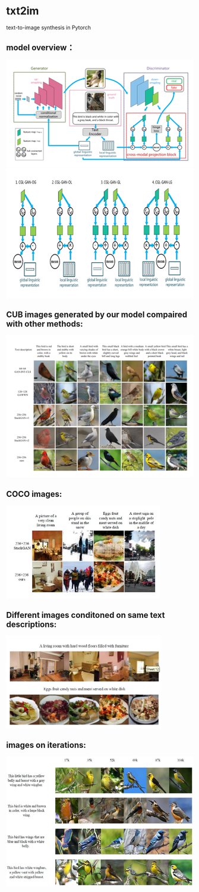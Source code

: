 # txt2im
text-to-image synthesis in Pytorch

## model overview：
<img src="images/GAN-v4.png"/>
<img src="images/cpb.png" height="350px"/>

## CUB images generated by our model compaired with other methods:
<img src="images/images.png"/>

## COCO images:
<img src="images/coco.jpg" height="250px"/>

## Different images conditoned on same text descriptions:
<img src="images/coco_diff.jpg" height="250px"/>

## images on iterations:
<img src="images_on_iters.jpg" height="350px"/>
